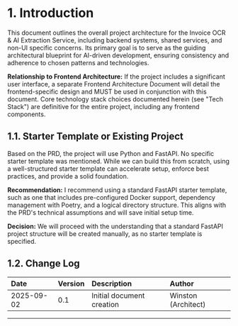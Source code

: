 # 1. Introduction

This document outlines the overall project architecture for the Invoice OCR & AI Extraction Service, including backend systems, shared services, and non-UI specific concerns. Its primary goal is to serve as the guiding architectural blueprint for AI-driven development, ensuring consistency and adherence to chosen patterns and technologies.

**Relationship to Frontend Architecture:**
If the project includes a significant user interface, a separate Frontend Architecture Document will detail the frontend-specific design and MUST be used in conjunction with this document. Core technology stack choices documented herein (see "Tech Stack") are definitive for the entire project, including any frontend components.

## 1.1. Starter Template or Existing Project

Based on the PRD, the project will use Python and FastAPI. No specific starter template was mentioned. While we can build this from scratch, using a well-structured starter template can accelerate setup, enforce best practices, and provide a solid foundation.

**Recommendation:** I recommend using a standard FastAPI starter template, such as one that includes pre-configured Docker support, dependency management with Poetry, and a logical directory structure. This aligns with the PRD's technical assumptions and will save initial setup time.

**Decision:** We will proceed with the understanding that a standard FastAPI project structure will be created manually, as no starter template is specified.

## 1.2. Change Log

| Date | Version | Description | Author |
| :--- | :--- | :--- | :--- |
| 2025-09-02 | 0.1 | Initial document creation | Winston (Architect) |

---
